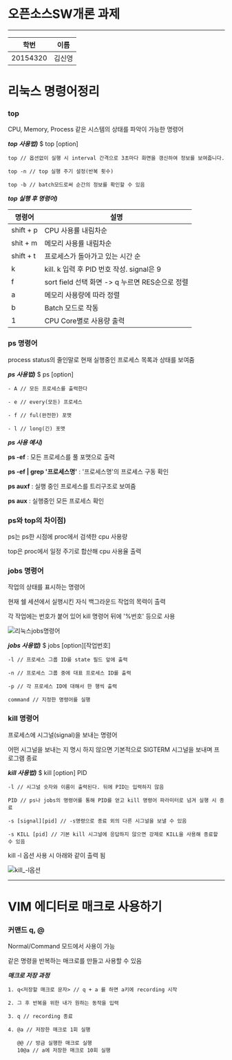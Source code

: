 # 오픈소스SW개론 과제
***

|학번|이름|
|----|---|
|20154320|김신영|

# 리눅스 명령어정리

### top

CPU, Memory, Process 같은 시스템의 상태를 파악이 가능한 명령어

***top 사용법)***
$ top [option]
```
top // 옵션없이 실행 시 interval 간격으로 3초마다 화면을 갱신하여 정보를 보여줍니다.

top -n // top 실행 주기 설정(반복 횟수)

top -b // batch모드로써 순간의 정보를 확인할 수 있음
```

***top 실행 후 명령어)***

|명령어|설명|
|-------|-------------------|
|shift + p| CPU 사용률 내림차순  |
|shit + m| 메모리 사용률 내림차순|
|shift + t| 프로세스가 돌아가고 있는 시간 순|
|k| kill. k 입력 후 PID 번호 작성. signal은 9|
|f| sort field 선택 화면 -> q 누르면 RES순으로 정렬|
|a| 메모리 사용량에 따라 정렬|
|b| Batch 모드로 작동|
|1| CPU Core별로 사용량 출력|


### ps 명령어

process status의 줄인말로
현재 실행중인 프로세스 목록과 상태를 보여줌


***ps 사용법)***
$ ps [option]
```
- A // 모든 프로세스를 출력한다

- e // every(모든) 프로세스

- f // ful(완전한) 포맷

- l // long(긴) 포맷
```

***ps 사용 예시)***


**ps -ef** : 모든 프로세스를 풀 포맷으로 출력

**ps -ef | grep '프로세스명'** : '프로세스명'의 프로세스 구동 확인

**ps auxf** : 실행 중인 프로세스를 트리구조로 보여줌

**ps aux** : 실행중인 모든 프로세스 확인



### ps와 top의 차이점)

ps는 ps한 시점에 proc에서 검색한 cpu 사용량

top은 proc에서 일정 주기로 합산해 cpu 사용율 출력



### jobs 명령어

작업의 상태를 표시하는 명령어

현재 쉘 세션에서 실행시킨 자식 백그라운드 작업의 목력이 출력

각 작업에는 번호가 붙어 있어 kill 명령어 뒤에 '%번호' 등으로 사용

![리눅스jobs명령어](https://user-images.githubusercontent.com/40632396/172054597-dd94049d-1026-48dd-8e21-63546bb924dd.jpg)


***jobs 사용법)***
$ jobs [option][작업번호]
```
-l // 프로세스 그룹 ID를 state 필드 앞에 출력

-n // 프로세스 그룹 중에 대표 프로세스 ID를 출력

-p // 각 프로세스 ID에 대해서 한 행씩 출력

command // 지정한 명령어를 실행
```

### kill 명령어

프로세스에 시그널(signal)을 보내는 명령어

어떤 시그널을 보내는 지 명시 하지 않으면 기본적으로 SIGTERM 시그널을 보내며 프로그램 종료

***kill 사용법)***
$ kill [option] PID
```
-l // 시그널 숫자와 이름이 출력된다. 뒤에 PID는 입력하지 않음

PID // ps나 jobs의 명령어를 통해 PID를 얻고 kill 명령어 파라미터로 넘겨 실행 시 종료

-s [signal][pid] // -s명령으로 종료 외의 다른 시그널을 보낼 수 있음

-s KILL [pid] // 기본 kill 시그널에 응답하지 않으면 강제로 KILL을 사용해 종료할 수 있음

```

kill -l 옵션 사용 시 아래와 같이 출력 됨

![kill_-l옵션](https://user-images.githubusercontent.com/40632396/172054660-6d24458a-f022-4216-b2ef-edd82dbbe724.jpg)


***

# VIM 에디터로 매크로 사용하기

### 커맨드 q, @

Normal/Command 모드에서 사용이 가능

같은 명령을 반복하는 매크로를 만들고 사용할 수 있음

***매크로 저장 과정***

```
1. q<저장할 매크로 문자> // q + a 를 하면 a키에 recording 시작

2. 그 후 반복을 위한 내가 원하는 동작을 입력

3. q // recording 종료

4. @a // 저장한 매크로 1회 실행

   @@ // 방금 실행한 매크로 실행
   10@a // a에 저장한 매크로 10회 실행
```



